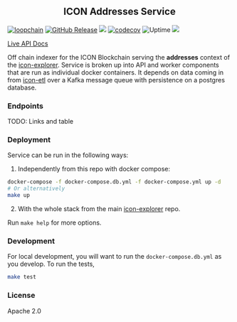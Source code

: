 <p align="center">
  <h2 align="center">ICON Addresses Service</h2>
</p>

[![loopchain](https://img.shields.io/badge/ICON-API-blue?logoColor=white&logo=icon&labelColor=31B8BB)](https://shields.io) [![GitHub Release](https://img.shields.io/github/release/geometry-labs/icon-addresses.svg?style=flat)]() ![](https://github.com/geometry-labs/icon-addresses/workflows/push-main/badge.svg?branch=main) [![codecov](https://codecov.io/gh/geometry-labs/icon-addresses/branch/main/graph/badge.svg)](https://codecov.io/gh/geometry-labs/icon-addresses) ![Uptime](https://img.shields.io/endpoint?url=https%3A%2F%2Fraw.githubusercontent.com%2Fgeometry-labs%2Ficon-status-page%2Fmaster%2Fapi%2Fdev-addresses-service%2Fuptime.json) ![](https://img.shields.io/github/license/geometry-labs/icon-addresses)

[Live API Docs](https://explorer.icon.geometry-dev.net/api/v1/addresses/docs/)

Off chain indexer for the ICON Blockchain serving the **addresses** context of the [icon-explorer](https://github.com/geometry-labs/icon-explorer). Service is broken up into API and worker components that are run as individual docker containers. It depends on data coming in from [icon-etl](https://github.com/geometry-labs/icon-etl) over a Kafka message queue with persistence on a postgres database. 

### Endpoints 

TODO: Links and table 

### Deployment 

Service can be run in the following ways:

1. Independently from this repo with docker compose:
```bash
docker-compose -f docker-compose.db.yml -f docker-compose.yml up -d
# Or alternatively 
make up 
```   

2. With the whole stack from the main [icon-explorer](https://github.com/geometry-labs/icon-explorer) repo. 

Run `make help` for more options. 

### Development 

For local development, you will want to run the `docker-compose.db.yml` as you develop. To run the tests, 

```bash
make test 
```

### License 

Apache 2.0
